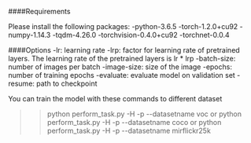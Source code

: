 ####Requirements

Please install the following packages:
    -python-3.6.5
    -torch-1.2.0+cu92
    -numpy-1.14.3
    -tqdm-4.26.0
    -torchvision-0.4.0+cu92
    -torchnet-0.0.4

####Options
-lr: learning rate
-lrp: factor for learning rate of pretrained layers. The learning rate of the pretrained layers is lr * lrp
-batch-size: number of images per batch
-image-size: size of the image
-epochs: number of training epochs
-evaluate: evaluate model on validation set
-resume: path to checkpoint

You can train the model with these commands to different dataset
>>python perform_task.py -H -p --datasetname voc
or
>>python perform_task.py -H -p --datasetname coco
or
>>python perform_task.py -H -p --datasetname mirflickr25k


